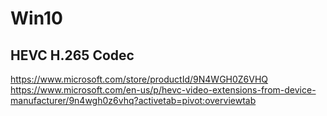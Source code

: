 # Win10

## HEVC H.265 Codec

https://www.microsoft.com/store/productId/9N4WGH0Z6VHQ
https://www.microsoft.com/en-us/p/hevc-video-extensions-from-device-manufacturer/9n4wgh0z6vhq?activetab=pivot:overviewtab
